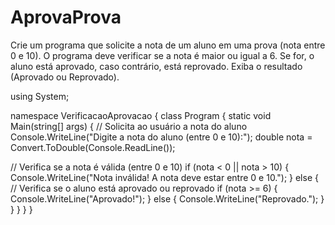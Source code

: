# AprovaProva
Crie um programa que solicite a nota de um aluno em uma prova (nota entre 0 e 10). O programa deve verificar se a nota é maior ou igual a 6. Se for, o aluno está aprovado, caso contrário, está reprovado. Exiba o resultado (Aprovado ou Reprovado).

using System;

namespace VerificacaoAprovacao
{
    class Program
    {
        static void Main(string[] args)
        {
            // Solicita ao usuário a nota do aluno
            Console.WriteLine("Digite a nota do aluno (entre 0 e 10):");
            double nota = Convert.ToDouble(Console.ReadLine());

  // Verifica se a nota é válida (entre 0 e 10)
            if (nota < 0 || nota > 10)
            {
                Console.WriteLine("Nota inválida! A nota deve estar entre 0 e 10.");
            }
            else
            {
  // Verifica se o aluno está aprovado ou reprovado
                if (nota >= 6)
                {
                    Console.WriteLine("Aprovado!");
                }
                else
                {
                    Console.WriteLine("Reprovado.");
                }
            }
        }
    }
}
